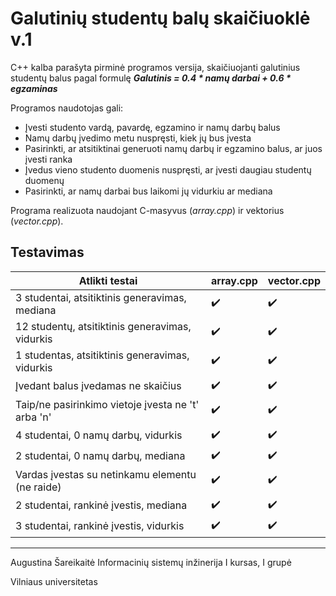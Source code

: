 # Galutinių studentų balų skaičiuoklė v.1

C++ kalba parašyta pirminė programos versija, skaičiuojanti galutinius studentų balus pagal formulę
***Galutinis = 0.4 * namų darbai + 0.6 * egzaminas***

Programos naudotojas gali:

 - Įvesti studento vardą, pavardę, egzamino ir namų darbų balus
 - Namų darbų įvedimo metu nuspręsti, kiek jų bus įvesta
 - Pasirinkti, ar atsitiktinai generuoti namų darbų ir egzamino balus, ar juos įvesti ranka
 - Įvedus vieno studento duomenis nuspręsti, ar įvesti daugiau studentų duomenų
 - Pasirinkti, ar namų darbai bus laikomi jų vidurkiu ar mediana

Programa realizuota naudojant C-masyvus (*array.cpp*) ir vektorius (*vector.cpp*).


## Testavimas
| Atlikti testai | array.cpp | vector.cpp |
|--|--|--|
| 3 studentai, atsitiktinis generavimas, mediana |:heavy_check_mark:| :heavy_check_mark: |
| 12 studentų, atsitiktinis generavimas, vidurkis | :heavy_check_mark: | :heavy_check_mark: |
| 1 studentas, atsitiktinis generavimas, vidurkis |:heavy_check_mark:  | :heavy_check_mark: |
| Įvedant balus įvedamas ne skaičius | :heavy_check_mark: | :heavy_check_mark: |
| Taip/ne pasirinkimo vietoje įvesta ne 't' arba 'n' | :heavy_check_mark: | :heavy_check_mark: |
| 4 studentai, 0 namų darbų, vidurkis| :heavy_check_mark: | :heavy_check_mark: |
| 2 studentai, 0 namų darbų, mediana | :heavy_check_mark: | :heavy_check_mark: |
| Vardas įvestas su netinkamu elementu (ne raide) | :heavy_check_mark: | :heavy_check_mark: |
| 2 studentai, rankinė įvestis, mediana | :heavy_check_mark: | :heavy_check_mark: |
| 3 studentai, rankinė įvestis, vidurkis | :heavy_check_mark: | :heavy_check_mark: |

------------
Augustina Šareikaitė
Informacinių sistemų inžinerija
I kursas, I grupė

Vilniaus universitetas